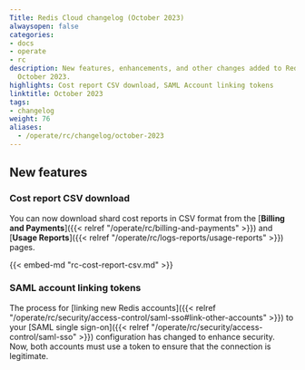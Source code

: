 ```yaml
---
Title: Redis Cloud changelog (October 2023)
alwaysopen: false
categories:
- docs
- operate
- rc
description: New features, enhancements, and other changes added to Redis Cloud during
  October 2023.
highlights: Cost report CSV download, SAML Account linking tokens
linktitle: October 2023
tags:
- changelog
weight: 76
aliases:
  - /operate/rc/changelog/october-2023
---
```


## New features

### Cost report CSV download

You can now download shard cost reports in CSV format from the [**Billing and Payments**]({{< relref "/operate/rc/billing-and-payments" >}}) and [**Usage Reports**]({{< relref "/operate/rc/logs-reports/usage-reports" >}}) pages.

{{< embed-md "rc-cost-report-csv.md" >}}
### SAML account linking tokens

The process for [linking new Redis accounts]({{< relref "/operate/rc/security/access-control/saml-sso#link-other-accounts" >}}) to your [SAML single sign-on]({{< relref "/operate/rc/security/access-control/saml-sso" >}}) configuration has changed to enhance security. Now, both accounts must use a token to ensure that the connection is legitimate.
